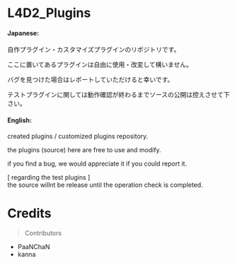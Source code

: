 # L4D2_Plugins
#### Japanese:  
  
自作プラグイン・カスタマイズプラグインのリポジトリです。

ここに置いてあるプラグインは自由に使用・改変して構いません。

バグを見つけた場合はレポートしていただけると幸いです。

テストプラグインに関しては動作確認が終わるまでソースの公開は控えさせて下さい。  

#### English:  
created plugins / customized plugins repository.  

the plugins (source) here are free to use and modify.  

if you find a bug, we would appreciate it if you could report it.  

[ regarding the test plugins ]  
the source willnt be release until the operation check is completed.  
  
# Credits
> Contributors  
- PaaNChaN  
- kanna  
